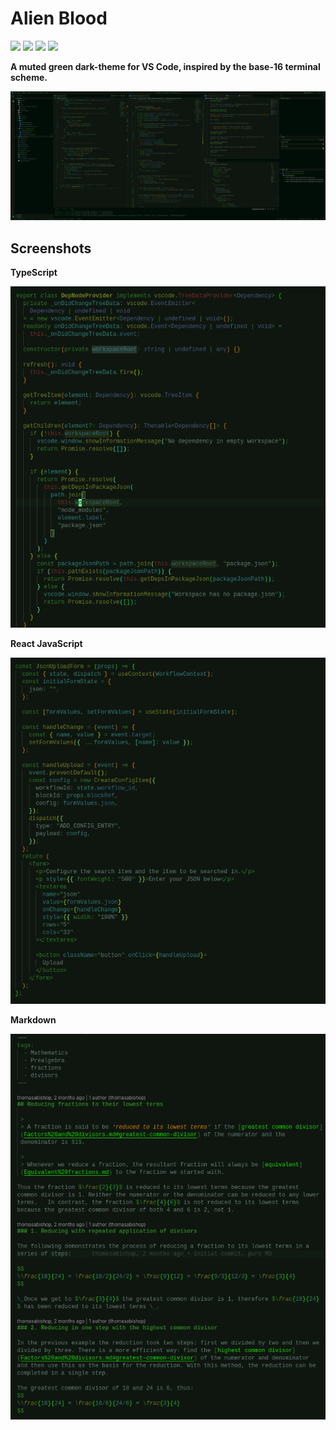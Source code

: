 # Alien Blood

[![](https://vsmarketplacebadge.apphb.com/version-short/ThomasBishop.alien-blood.svg)](https://vsmarketplacebadge.apphb.com/version/ThomasBishop.alien-blood.svg)
[![](https://vsmarketplacebadge.apphb.com/installs-short/ThomasBishop.alien-blood.svg)](https://vsmarketplacebadge.apphb.com/installs-short/ThomasBishop.alien-blood.svg)
[![](https://vsmarketplacebadge.apphb.com/downloads/ThomasBishop.alien-blood.svg)](https://vsmarketplacebadge.apphb.com/downloads/ThomasBishop.alien-blood.svg)
[![](https://vsmarketplacebadge.apphb.com/rating-star/ThomasBishop.alien-blood.svg)](https://vsmarketplacebadge.apphb.com/rating-star/ThomasBishop.alien-blood.svg)

**A muted green dark-theme for VS Code, inspired by the base-16 terminal scheme.**

![](images/screenshots/whole-ui.png)

## Screenshots

**TypeScript**

![TypeScript](images/screenshots/typescript.png)

**React JavaScript**

![](images/screenshots/react.png)

**Markdown**

![](images/screenshots/markdown.png)
